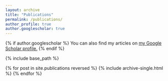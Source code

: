 ```yaml
---
layout: archive
title: "Publications"
permalink: /publications/
author_profile: true
author.googlescholar: true
---
```


{% if author.googlescholar %}
  You can also find my articles on <u><a href="https://scholar.google.co.uk/citations?user=wNaWUWEAAAAJ&hl=en">my Google Scholar profile</a>.</u>
{% endif %}

{% include base_path %}

{% for post in site.publications reversed %}
  {% include archive-single.html %}
{% endfor %}
